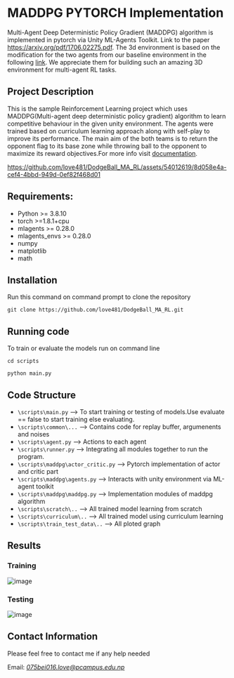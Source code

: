 # MADDPG PYTORCH Implementation
Multi-Agent Deep Deterministic Policy Gradient (MADDPG) algorithm is implemented in pytorch via Unity ML-Agents Toolkit. Link to the paper https://arxiv.org/pdf/1706.02275.pdf.
The 3d environment is based on the modification for the two agents from our baseline environment in the following [link](https://github.com/Unity-Technologies/ml-agents-dodgeball-env). We appreciate them for building such an amazing 3D environment for multi-agent RL tasks.

## Project Description
This is the sample Reinforcement Learning project which uses MADDPG(Multi-agent deep deterministic policy gradient) algorithm to learn competitive behaviour in the given unity environment. The agents were trained based on curriculum learning approach along with self-play to improve its performance.
The main aim of the both teams is to return the opponent flag to its base zone while throwing ball to the opponent to maximize its reward objectives.For more info visit [documentation](https://github.com/love481/DodgeBall_MA_RL/blob/1b5be765bf176dfee7ba35f6a55d8bd9ee6343bc/final_report.pdf).


https://github.com/love481/DodgeBall_MA_RL/assets/54012619/8d058e4a-cef4-4bbd-949d-0ef82f468d01

## Requirements:
* Python >= 3.8.10
* torch >=1.8.1+cpu
* mlagents >= 0.28.0
* mlagents_envs >= 0.28.0
* numpy
* matplotlib
* math

## Installation
Run this command on command prompt to clone the repository


`git clone https://github.com/love481/DodgeBall_MA_RL.git`

## Running code
To train or evaluate the models run on command line

`cd scripts`

`python main.py`

## Code Structure
* `\scripts\main.py` --> To start training or testing of models.Use evaluate == false to start training else evaluating.
* `\scripts\common\...` --> Contains code for replay buffer, argumenents and noises
* `\scripts\agent.py` --> Actions to each agent
* `\scripts\runner.py` --> Integrating all modules together to run the program.
* `\scripts\maddpg\actor_critic.py` --> Pytorch implementation of actor and critic part
* `\scripts\maddpg\agents.py` --> Interacts with unity environment via ML-agent toolkit
* `\scripts\maddpg\maddpg.py` --> Implementation modules of maddpg algorithm
* `\scripts\scratch\..` --> All trained model learning from scratch
* `\scripts\curriculum\..` --> All trained model using curriculum learning
* `\scripts\train_test_data\..` --> All ploted graph


## Results
### Training
![image](https://user-images.githubusercontent.com/54012619/168816662-f9380d53-548f-42aa-a61d-6ac65e92667b.png)

### Testing
![image](https://user-images.githubusercontent.com/54012619/168816416-d5573749-34bc-471f-95cc-cf1b519cac10.png)

## Contact Information
Please feel free to contact me if any help needed

Email: *075bei016.love@pcampus.edu.np*

